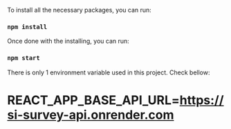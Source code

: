To install all the necessary packages, you can run:

### `npm install`

Once done with the installing, you can run:

### `npm start`

There is only 1 environment variable used in this project. Check bellow:

#  REACT_APP_BASE_API_URL=https://si-survey-api.onrender.com